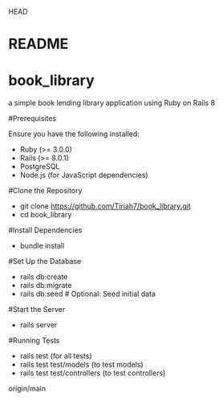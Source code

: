 HEAD
# README

# book_library
a simple book lending library application using Ruby on Rails 8

#Prerequisites

Ensure you have the following installed:
  - Ruby (>= 3.0.0)
  - Rails (>= 8.0.1)
  - PostgreSQL 
  - Node.js (for JavaScript dependencies)

#Clone the Repository
  - git clone https://github.com/Tiriah7/book_library.git
  - cd book_library

#Install Dependencies
  - bundle install

#Set Up the Database
  - rails db:create
  - rails db:migrate
  - rails db:seed  # Optional: Seed initial data

#Start the Server
  - rails server

#Running Tests
  - rails test (for all tests)
  - rails test test/models (to test models)
  - rails test test/controllers (to test controllers)

origin/main
